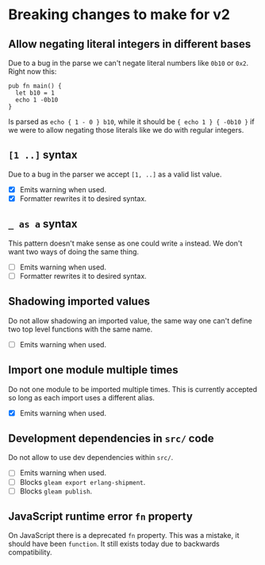 # Breaking changes to make for v2

## Allow negating literal integers in different bases

Due to a bug in the parse we can't negate literal numbers like `0b10` or `0x2`.
Right now this:

```gleam
pub fn main() {
  let b10 = 1
  echo 1 -0b10
}
```

Is parsed as `echo { 1 - 0 } b10`, while it should be `{ echo 1 } { -0b10 }` if
we were to allow negating those literals like we do with regular integers.

## `[1 ..]` syntax

Due to a bug in the parser we accept `[1, ..]` as a valid list value.

- [x] Emits warning when used.
- [x] Formatter rewrites it to desired syntax.

## `_ as a` syntax

This pattern doesn't make sense as one could write `a` instead. We don't want
two ways of doing the same thing.

- [ ] Emits warning when used.
- [ ] Formatter rewrites it to desired syntax.

## Shadowing imported values

Do not allow shadowing an imported value, the same way one can't define two
top level functions with the same name.

- [ ] Emits warning when used.

## Import one module multiple times

Do not one module to be imported multiple times. This is currently accepted so
long as each import uses a different alias.

- [x] Emits warning when used.

## Development dependencies in `src/` code

Do not allow to use dev dependencies within `src/`.

- [ ] Emits warning when used.
- [ ] Blocks `gleam export erlang-shipment`.
- [ ] Blocks `gleam publish`.

## JavaScript runtime error `fn` property

On JavaScript there is a deprecated `fn` property. This was a mistake, it
should have been `function`. It still exists today due to backwards
compatibility.
